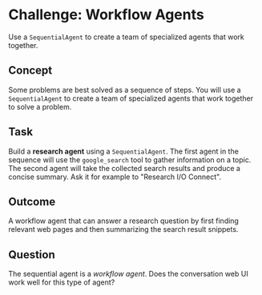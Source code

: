 # Challenge: Workflow Agents
Use a `SequentialAgent` to create a team of specialized agents that work together.

## Concept
Some problems are best solved as a sequence of steps. You will use a `SequentialAgent` to create a team of specialized agents that work together to solve a problem.

## Task
Build a **research agent** using a `SequentialAgent`. The first agent in the sequence will use the `google_search` tool to gather information on a topic. The second agent will take the collected search results and produce a concise summary. Ask it for example to "Research I/O Connect".

## Outcome
A workflow agent that can answer a research question by first finding relevant web pages and then summarizing the search result snippets.

## Question
The sequential agent is a *workflow agent*. Does the conversation web UI work well for this type of agent?
